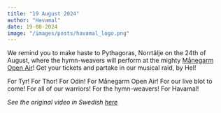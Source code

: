 ```yaml
---
title: "19 August 2024"
author: "Havamal"
date: 19-08-2024
image: "/images/posts/havamal_logo.png"
---
```


We remind you to make haste to Pythagoras, Norrtälje on the 24th of August, where the hymn-weavers will perform at the mighty [Månegarm Open Air](https://www.facebook.com/manegarmopenair)! Get your tickets and partake in our musical raid, by Hel!

For Tyr! For Thor! For Odin! For Månegarm Open Air! For our live blot to come! For all of our warriors! For the hymn-weavers! For Havamal!

*See the original video in Swedish [here](https://www.facebook.com/reel/860907676103933)*